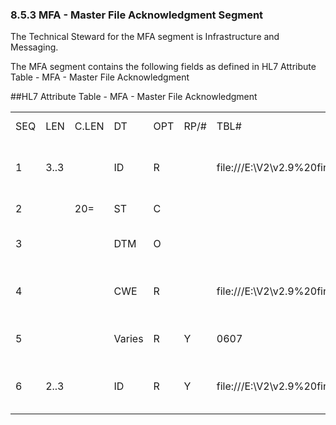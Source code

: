 ### 8.5.3 MFA - Master File Acknowledgment Segment

The Technical Steward for the MFA segment is Infrastructure and Messaging.

The MFA segment contains the following fields as defined in HL7 Attribute Table - MFA - Master File Acknowledgment

##HL7 Attribute Table - MFA - Master File Acknowledgment

|     |     |     |     |     |     |     |     |     |
| --- | --- | --- | --- | --- | --- | --- | --- | --- |
| SEQ | LEN | C.LEN | DT | OPT | RP/# | TBL# | ITEM# | ELEMENT NAME |
| 1 | 3..3 |  | ID | R |  | file:///E:\V2\v2.9%20final%20Nov%20from%20Frank\V29_CH02C_Tables.docx#HL70180[0180] | 00664 | Record-Level Event Code |
| 2 |  | 20= | ST | C |  |  | 00665 | MFN Control ID |
| 3 |  |  | DTM | O |  |  | 00668 | Event Completion Date/Time |
| 4 |  |  | CWE | R |  | file:///E:\V2\v2.9%20final%20Nov%20from%20Frank\V29_CH02C_Tables.docx#HL70181[0181] | 00669 | MFN Record Level Error Return |
| 5 |  |  | Varies | R | Y | 0607 | 01308 | Primary Key Value - MFA |
| 6 | 2..3 |  | ID | R | Y | file:///E:\V2\v2.9%20final%20Nov%20from%20Frank\V29_CH02C_Tables.docx#HL70355[0355] | 01320 | Primary Key Value Type - MFA |
